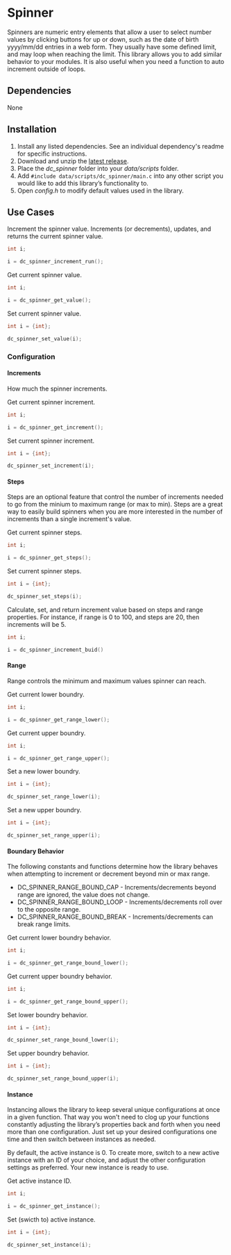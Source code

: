# Spinner
Spinners are numeric entry elements that allow a user to select number values by clicking buttons for up or down, such as the date of birth yyyy/mm/dd entries in a web form. They usually have some defined limit, and may loop when reaching the limit. This library allows you to add similar behavior to your modules. It is also useful when you need a function to auto increment outside of loops.

## Dependencies

None

## Installation

1. Install any listed dependencies. See an individual dependency's readme for specific instructions.
1. Download and unzip the [latest release](../../releases).
1. Place the *dc_spinner* folder into your *data/scripts* folder.
1. Add ```#include data/scripts/dc_spinner/main.c``` into any other script you would like to add this library’s functionality to.
1. Open *config.h* to modify default values used in the library.

## Use Cases

Increment the spinner value. Increments (or decrements), updates, and returns the current spinner value.
```c
int i;

i = dc_spinner_increment_run();
```

Get current spinner value.
```c
int i;

i = dc_spinner_get_value();
```

Set current spinner value.
```c
int i = {int};

dc_spinner_set_value(i);
```

### Configuration

#### Increments

How much the spinner increments.

Get current spinner increment.
```c
int i;

i = dc_spinner_get_increment();
```

Set current spinner increment.
```c
int i = {int};

dc_spinner_set_increment(i);
```

#### Steps

Steps are an optional feature that control the number of increments needed to go from the minium to maximum range (or max to min). Steps are a great way to easily build spinners when you are more interested in the number of increments than a single increment's value.

Get current spinner steps.
```c
int i;

i = dc_spinner_get_steps();
```

Set current spinner steps.
```c
int i = {int};

dc_spinner_set_steps(i);
``` 

Calculate, set, and return increment value based on steps and range properties. For instance, if range is 0 to 100, and steps are 20, then increments will be 5.

```c
int i;

i = dc_spinner_increment_buid()
```

#### Range

Range controls the minimum and maximum values spinner can reach.

Get current lower boundry.
```c
int i;

i = dc_spinner_get_range_lower();
```

Get current upper boundry.
```c
int i;

i = dc_spinner_get_range_upper();
```

Set a new lower boundry.
```c
int i = {int};

dc_spinner_set_range_lower(i);
```

Set a new upper boundry.
```c
int i = {int};

dc_spinner_set_range_upper(i);
```

#### Boundary Behavior

The following constants and functions determine how the library behaves when attempting to increment or decrement beyond min or max range.

* DC_SPINNER_RANGE_BOUND_CAP - Increments/decrements beyond range are ignored, the value does not change.
* DC_SPINNER_RANGE_BOUND_LOOP - Increments/decrements roll over to the opposite range.
* DC_SPINNER_RANGE_BOUND_BREAK - Increments/decrements can break range limits.

Get current lower boundry behavior.
```c
int i;

i = dc_spinner_get_range_bound_lower();
```

Get current upper boundry behavior.
```c
int i;

i = dc_spinner_get_range_bound_upper();
```

Set lower boundry behavior.
```c
int i = {int};

dc_spinner_set_range_bound_lower(i);
```

Set upper boundry behavior.
```c
int i = {int};

dc_spinner_set_range_bound_upper(i);
```

#### Instance

Instancing allows the library to keep several unique configurations at once in a given function. That way you won't need to clog up your functions constantly adjusting the library’s properties back and forth when you need more than one configuration. Just set up your desired configurations one time and then switch between instances as needed.

By default, the active instance is 0. To create more, switch to a new active instance with an ID of your choice, and adjust the other configuration settings as preferred. Your new instance is ready to use. 

Get active instance ID.
```c
int i;

i = dc_spinner_get_instance();
```

Set (swicth to) active instance.
```c
int i = {int};

dc_spinner_set_instance(i);
```
